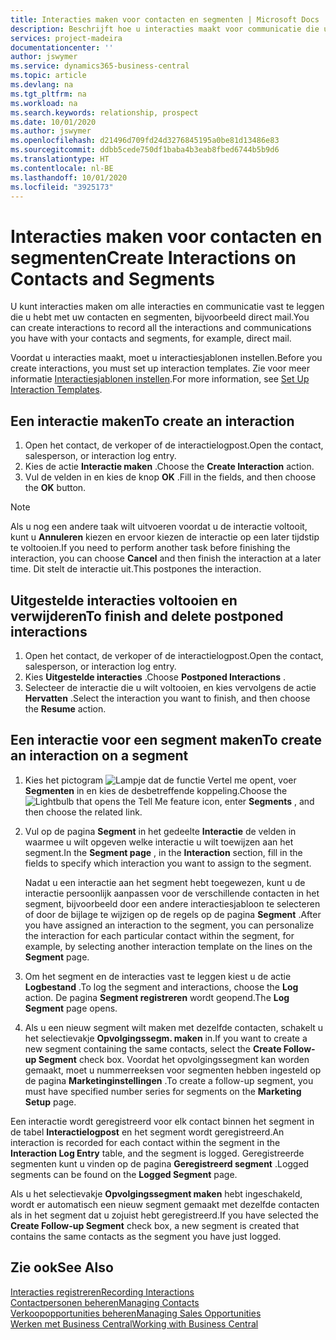 ```yaml
---
title: Interacties maken voor contacten en segmenten | Microsoft Docs
description: Beschrijft hoe u interacties maakt voor communicatie die u hebt met uw contacten en segmenten in Business Central, bijvoorbeeld direct mail.
services: project-madeira
documentationcenter: ''
author: jswymer
ms.service: dynamics365-business-central
ms.topic: article
ms.devlang: na
ms.tgt_pltfrm: na
ms.workload: na
ms.search.keywords: relationship, prospect
ms.date: 10/01/2020
ms.author: jswymer
ms.openlocfilehash: d21496d709fd24d3276845195a0be81d13486e83
ms.sourcegitcommit: ddbb5cede750df1baba4b3eab8fbed6744b5b9d6
ms.translationtype: HT
ms.contentlocale: nl-BE
ms.lasthandoff: 10/01/2020
ms.locfileid: "3925173"
---
```

# <a name="create-interactions-on-contacts-and-segments"></a><span data-ttu-id="786de-103">Interacties maken voor contacten en segmenten</span><span class="sxs-lookup"><span data-stu-id="786de-103">Create Interactions on Contacts and Segments</span></span>
<span data-ttu-id="786de-104">U kunt interacties maken om alle interacties en communicatie vast te leggen die u hebt met uw contacten en segmenten, bijvoorbeeld direct mail.</span><span class="sxs-lookup"><span data-stu-id="786de-104">You can create interactions to record all the interactions and communications you have with your contacts and segments, for example, direct mail.</span></span>

<span data-ttu-id="786de-105">Voordat u interacties maakt, moet u interactiesjablonen instellen.</span><span class="sxs-lookup"><span data-stu-id="786de-105">Before you create interactions, you must set up interaction templates.</span></span> <span data-ttu-id="786de-106">Zie voor meer informatie [Interactiesjablonen instellen](marketing-interactions.md).</span><span class="sxs-lookup"><span data-stu-id="786de-106">For more information, see  [Set Up Interaction Templates](marketing-interactions.md).</span></span>

## <a name="to-create-an-interaction"></a><span data-ttu-id="786de-107">Een interactie maken</span><span class="sxs-lookup"><span data-stu-id="786de-107">To create an interaction</span></span>
1. <span data-ttu-id="786de-108">Open het contact, de verkoper of de interactielogpost.</span><span class="sxs-lookup"><span data-stu-id="786de-108">Open the contact, salesperson, or interaction log entry.</span></span>
2. <span data-ttu-id="786de-109">Kies de actie **Interactie maken** .</span><span class="sxs-lookup"><span data-stu-id="786de-109">Choose the **Create Interaction** action.</span></span>
3. <span data-ttu-id="786de-110">Vul de velden in en kies de knop **OK** .</span><span class="sxs-lookup"><span data-stu-id="786de-110">Fill in the fields, and then choose the **OK** button.</span></span>

> [!NOTE]  
>   <span data-ttu-id="786de-111">Als u nog een andere taak wilt uitvoeren voordat u de interactie voltooit, kunt u **Annuleren** kiezen en ervoor kiezen de interactie op een later tijdstip te voltooien.</span><span class="sxs-lookup"><span data-stu-id="786de-111">If you need to perform another task before finishing the interaction, you can choose **Cancel** and then finish the interaction at a later time.</span></span> <span data-ttu-id="786de-112">Dit stelt de interactie uit.</span><span class="sxs-lookup"><span data-stu-id="786de-112">This postpones the interaction.</span></span>

## <a name="to-finish-and-delete-postponed-interactions"></a><span data-ttu-id="786de-113">Uitgestelde interacties voltooien en verwijderen</span><span class="sxs-lookup"><span data-stu-id="786de-113">To finish and delete postponed interactions</span></span>
1. <span data-ttu-id="786de-114">Open het contact, de verkoper of de interactielogpost.</span><span class="sxs-lookup"><span data-stu-id="786de-114">Open the contact, salesperson, or interaction log entry.</span></span>
2. <span data-ttu-id="786de-115">Kies **Uitgestelde interacties** .</span><span class="sxs-lookup"><span data-stu-id="786de-115">Choose **Postponed Interactions** .</span></span>
3. <span data-ttu-id="786de-116">Selecteer de interactie die u wilt voltooien, en kies vervolgens de actie **Hervatten** .</span><span class="sxs-lookup"><span data-stu-id="786de-116">Select the interaction you want to finish, and then choose the **Resume** action.</span></span>

## <a name="to-create-an-interaction-on-a-segment"></a><span data-ttu-id="786de-117">Een interactie voor een segment maken</span><span class="sxs-lookup"><span data-stu-id="786de-117">To create an interaction on a segment</span></span>
1. <span data-ttu-id="786de-118">Kies het pictogram ![Lampje dat de functie Vertel me opent](media/ui-search/search_small.png "Vertel me wat u wilt doen"), voer **Segmenten** in en kies de desbetreffende koppeling.</span><span class="sxs-lookup"><span data-stu-id="786de-118">Choose the ![Lightbulb that opens the Tell Me feature](media/ui-search/search_small.png "Tell me what you want to do") icon, enter **Segments** , and then choose the related link.</span></span>
2. <span data-ttu-id="786de-119">Vul op de pagina **Segment** in het gedeelte **Interactie** de velden in waarmee u wilt opgeven welke interactie u wilt toewijzen aan het segment.</span><span class="sxs-lookup"><span data-stu-id="786de-119">In the **Segment page** , in the **Interaction** section, fill in the fields to specify which interaction you want to assign to the segment.</span></span>

    <span data-ttu-id="786de-120">Nadat u een interactie aan het segment hebt toegewezen, kunt u de interactie persoonlijk aanpassen voor de verschillende contacten in het segment, bijvoorbeeld door een andere interactiesjabloon te selecteren of door de bijlage te wijzigen op de regels op de pagina **Segment** .</span><span class="sxs-lookup"><span data-stu-id="786de-120">After you have assigned an interaction to the segment, you can personalize the interaction for each particular contact within the segment, for example, by selecting another interaction template on the lines on the **Segment** page.</span></span>  
3. <span data-ttu-id="786de-121">Om het segment en de interacties vast te leggen kiest u de actie **Logbestand** .</span><span class="sxs-lookup"><span data-stu-id="786de-121">To log the segment and interactions, choose the **Log** action.</span></span> <span data-ttu-id="786de-122">De pagina **Segment registreren** wordt geopend.</span><span class="sxs-lookup"><span data-stu-id="786de-122">The **Log Segment** page opens.</span></span>
4. <span data-ttu-id="786de-123">Als u een nieuw segment wilt maken met dezelfde contacten, schakelt u het selectievakje **Opvolgingssegm. maken** in.</span><span class="sxs-lookup"><span data-stu-id="786de-123">If you want to create a new segment containing the same contacts, select the **Create Follow-up Segment** check box.</span></span> <span data-ttu-id="786de-124">Voordat het opvolgingssegment kan worden gemaakt, moet u nummerreeksen voor segmenten hebben ingesteld op de pagina **Marketinginstellingen** .</span><span class="sxs-lookup"><span data-stu-id="786de-124">To create a follow-up segment, you must have specified number series for segments on the **Marketing Setup** page.</span></span>

<span data-ttu-id="786de-125">Een interactie wordt geregistreerd voor elk contact binnen het segment in de tabel **Interactielogpost** en het segment wordt geregistreerd.</span><span class="sxs-lookup"><span data-stu-id="786de-125">An interaction is recorded for each contact within the segment in the **Interaction Log Entry** table, and the segment is logged.</span></span> <span data-ttu-id="786de-126">Geregistreerde segmenten kunt u vinden op de pagina **Geregistreerd segment** .</span><span class="sxs-lookup"><span data-stu-id="786de-126">Logged segments can be found on the **Logged Segment** page.</span></span>

<span data-ttu-id="786de-127">Als u het selectievakje **Opvolgingssegment maken** hebt ingeschakeld, wordt er automatisch een nieuw segment gemaakt met dezelfde contacten als in het segment dat u zojuist hebt geregistreerd.</span><span class="sxs-lookup"><span data-stu-id="786de-127">If you have selected the **Create Follow-up Segment** check box, a new segment is created that contains the same contacts as the segment you have just logged.</span></span>

## <a name="see-also"></a><span data-ttu-id="786de-128">Zie ook</span><span class="sxs-lookup"><span data-stu-id="786de-128">See Also</span></span>
[<span data-ttu-id="786de-129">Interacties registreren</span><span class="sxs-lookup"><span data-stu-id="786de-129">Recording Interactions</span></span>](marketing-interactions.md)  
[<span data-ttu-id="786de-130">Contactpersonen beheren</span><span class="sxs-lookup"><span data-stu-id="786de-130">Managing Contacts</span></span>](marketing-contacts.md)  
[<span data-ttu-id="786de-131">Verkoopopportunities beheren</span><span class="sxs-lookup"><span data-stu-id="786de-131">Managing Sales Opportunities</span></span>](marketing-manage-sales-opportunities.md)  
[<span data-ttu-id="786de-132">Werken met Business Central</span><span class="sxs-lookup"><span data-stu-id="786de-132">Working with Business Central</span></span>](ui-work-product.md)
